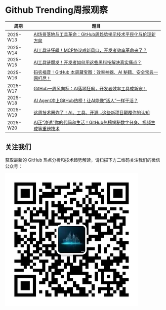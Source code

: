 # Github Trending周报观察

| 周期       | 题目                                                                      |
| ---------- | ------------------------------------------------------------------------- |
| 2025-W13 | [AI场景落地与工具革命：GitHub周趋势揭示技术平民化与伦理新方向](2025-W13/wx.md) |
| 2025-W14 | [AI工具链狂飙！MCP协议成新风口，开发者效率革命来了？](2025-W14/wx.md) |
| 2025-W15 | [AI工具链爆发！开发者如何用这些黑科技解决真实痛点？](2025-W15/wx.md) |
| 2025-W16 | [码农福音！GitHub 本周藏宝图：效率神器、AI 秘籍、安全宝典一网打尽！](2025-W16/wx.md) |
| 2025-W17 | [GitHub一周风向标：AI落地狂飙，开发者效率工具成新宠！](2025-W17/wx.md) |
| 2025-W18 | [AI Agent冲上GitHub热榜！让AI能像“活人”一样干活？](2025-W18/wx.md) |
| 2025-W19 | [这周技术圈炸了！AI、工具、开源…这些新项目颠覆你的认知](2025-W19/wx.md) |
| 2025-W20 | [AI正“渗透”你的代码和生活！GitHub热榜揭秘数字分身、视频生成等重磅技术](2025-W20/wx.md) |

## 关注我们

获取最新的 GitHub 热点分析和技术趋势解读，请扫描下方二维码关注我们的微信公众号：

![微信公众号二维码](../asserts/wx.jpg)